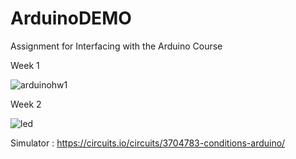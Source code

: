 # ArduinoDEMO
Assignment for Interfacing with the Arduino Course

Week 1

![arduinohw1](https://cloud.githubusercontent.com/assets/22894897/21952471/afed8504-d9da-11e6-8454-757a27ada72f.gif)



Week 2

![led](https://cloud.githubusercontent.com/assets/22894897/22086546/6d70c398-dd96-11e6-86f5-71bd12e01f8a.gif)


Simulator : https://circuits.io/circuits/3704783-conditions-arduino/
